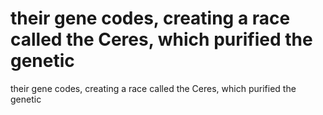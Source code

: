 # their gene codes, creating a race called the Ceres, which purified the genetic

their gene codes, creating a race called the Ceres, which purified the genetic